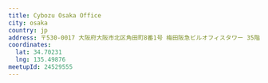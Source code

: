 ```yaml
---
title: Cybozu Osaka Office
city: osaka
country: jp
address: 〒530-0017 大阪府大阪市北区角田町8番1号 梅田阪急ビルオフィスタワー 35階
coordinates:
  lat: 34.70231
  lng: 135.49876
meetupId: 24529555
---
```


